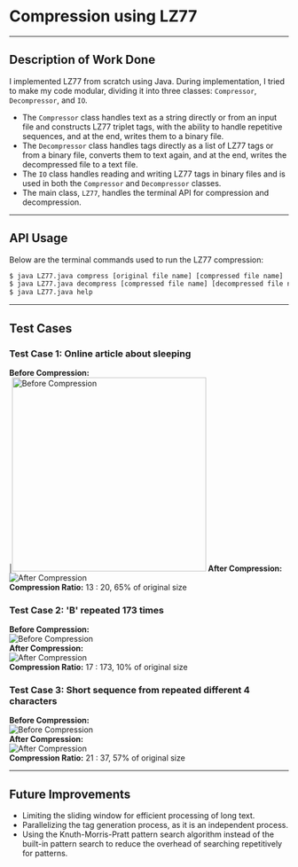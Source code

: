 # **Compression using LZ77**

---

## **Description of Work Done**
I implemented LZ77 from scratch using Java. During implementation, I tried to make my code modular, dividing it into three classes: `Compressor`, `Decompressor`, and `IO`.

- The `Compressor` class handles text as a string directly or from an input file and constructs LZ77 triplet tags, with the ability to handle repetitive sequences, and at the end, writes them to a binary file.
- The `Decompressor` class handles tags directly as a list of LZ77 tags or from a binary file, converts them to text again, and at the end, writes the decompressed file to a text file.
- The `IO` class handles reading and writing LZ77 tags in binary files and is used in both the `Compressor` and `Decompressor` classes.
- The main class, `LZ77`, handles the terminal API for compression and decompression.

---

## **API Usage**
Below are the terminal commands used to run the LZ77 compression:

```sh
$ java LZ77.java compress [original file name] [compressed file name]
$ java LZ77.java decompress [compressed file name] [decompressed file name]
$ java LZ77.java help
```

---

## **Test Cases**

### **Test Case 1: Online article about sleeping**
**Before Compression:**  
|<img src="assets/before1.png" alt="Before Compression" width="350px">
**After Compression:**  
![After Compression](assets/after1.png)  
**Compression Ratio:** 13 : 20, 65% of original size

### **Test Case 2: 'B' repeated 173 times**
**Before Compression:**  
![Before Compression](assets/before2.png)  
**After Compression:**  
![After Compression](assets/after2.png)  
**Compression Ratio:** 17 : 173, 10% of original size

### **Test Case 3: Short sequence from repeated different 4 characters**
**Before Compression:**  
![Before Compression](assets/before3.png)  
**After Compression:**  
![After Compression](assets/after3.png)  
**Compression Ratio:** 21 : 37, 57% of original size

---

## **Future Improvements**
- Limiting the sliding window for efficient processing of long text.
- Parallelizing the tag generation process, as it is an independent process.
- Using the Knuth-Morris-Pratt pattern search algorithm instead of the built-in pattern search to reduce the overhead of searching repetitively for patterns.
